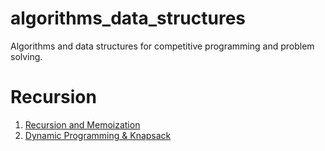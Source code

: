 # algorithms_data_structures
Algorithms and data structures for competitive programming and problem solving.


# Recursion
1. [Recursion and Memoization](https://github.com/mthoodbasecamp/algorithms_data_structures/blob/master/recursion.md)
2. [Dynamic Programming & Knapsack](https://github.com/mthoodbasecamp/algorithms_data_structures/blob/master/dynamic_programming.md)

